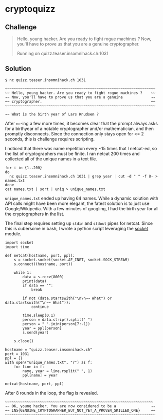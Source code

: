 # cryptoquizz

## Challenge

> Hello, young hacker. Are you ready to fight rogue machines ? Now, you'll have to prove us that you are a genuine cryptographer.
>
> Running on quizz.teaser.insomnihack.ch:1031

## Solution

    $ nc quizz.teaser.insomnihack.ch 1031

    ~~~~~~~~~~~~~~~~~~~~~~~~~~~~~~~~~~~~~~~~~~~~~~~~~~~~~~~~~~~~~~~~~~~~~
    ~~ Hello, young hacker. Are you ready to fight rogue machines ?    ~~
    ~~ Now, you'll have to prove us that you are a genuine             ~~
    ~~ cryptographer.                                                  ~~
    ~~~~~~~~~~~~~~~~~~~~~~~~~~~~~~~~~~~~~~~~~~~~~~~~~~~~~~~~~~~~~~~~~~~~~

    ~~ What is the birth year of Lars Knudsen ?

After `nc`-ing a few more times, it becomes clear that the prompt always asks for a birthyear of a notable cryptographer and/or mathematician, and then promptly disconnects. Since the connection only stays open for <= 2 seconds, this is challenge requires scripting.

I noticed that there was name repetition every ~15 times that I netcat-ed, so the list of cryptographers must be finite. I ran netcat 200 times and collected all of the unique names in a text file.

```
for i in {1..200}
do
  nc quizz.teaser.insomnihack.ch 1031 | grep year | cut -d " " -f 8- > names.txt
done
cat names.txt | sort | uniq > unique_names.txt
```

`unique_names.txt` ended up having 64 names. While a dynamic solution with API calls might have been more elegant, the fatest solution is to just use Google/Wikipedia. With a few minutes of googling, I had the birth year for all the cryptographers in the list.

The final step requires setting up `stdin` and `stdout` pipes for netcat. Since this is cubersome in bash, I wrote a python script leveraging the [socket](https://docs.python.org/3/library/socket.html) module.

```
import socket
import time

def netcat(hostname, port, ppl):
    s = socket.socket(socket.AF_INET, socket.SOCK_STREAM)
    s.connect((hostname, port))

    while 1:
        data = s.recv(8000)
        print(data)
        if data == "":
            break

        if not (data.startswith("\n\n~~ What") or data.startswith("\n~~ What")):
            continue

        time.sleep(0.1)
        person = data.strip().split(" ")
        person = " ".join(person[7:-1])        
        year = ppl[person]
        s.send(year)

    s.close()

hostname = "quizz.teaser.insomnihack.ch"
port = 1031
ppl = {}
with open("unique_names.txt", "r") as f:
    for line in f:
        name, year = line.rsplit(" ", 1)
        ppl[name] = year

netcat(hostname, port, ppl)
```

After 8 rounds in the loop, the flag is revealed.

    ~~~~~~~~~~~~~~~~~~~~~~~~~~~~~~~~~~~~~~~~~~~~~~~~~~~~~~~~~~~~~~~~~~~~
    ~~ OK, young hacker. You are now considered to be a                ~~
    ~~ INS{GENUINE_CRYPTOGRAPHER_BUT_NOT_YET_A_PROVEN_SKILLED_ONE}     ~~
    ~~~~~~~~~~~~~~~~~~~~~~~~~~~~~~~~~~~~~~~~~~~~~~~~~~~~~~~~~~~~~~~~~~~~~
